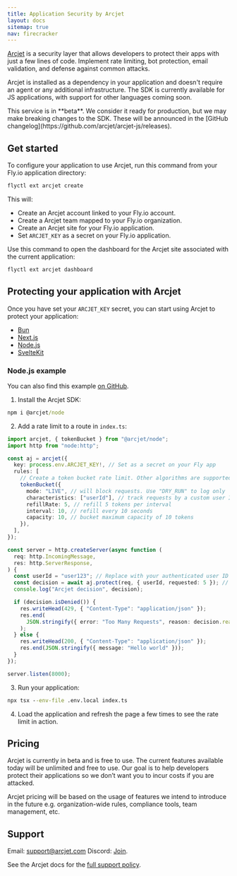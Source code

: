 ```yaml
---
title: Application Security by Arcjet
layout: docs
sitemap: true
nav: firecracker
---
```


[Arcjet](https://arcjet.com) is a security layer that allows developers to protect their apps with just a few lines of code. Implement rate limiting, bot protection, email validation, and defense against common attacks.

Arcjet is installed as a dependency in your application and doesn't require an agent or any additional infrastructure. The SDK is currently available for JS applications, with support for other languages coming soon.

<aside class="callout">
This service is in **beta**. We consider it ready for production, but we may make breaking changes to the SDK. These will be announced in the [GitHub changelog](https://github.com/arcjet/arcjet-js/releases).
</aside>

## Get started

To configure your application to use Arcjet, run this command from your Fly.io application directory:

```cmd
flyctl ext arcjet create
```

This will:

* Create an Arcjet account linked to your Fly.io account.
* Create a Arcjet team mapped to your Fly.io organization.
* Create an Arcjet site for your Fly.io application.
* Set `ARCJET_KEY` as a secret on your Fly.io application.

Use this command to open the dashboard for the Arcjet site associated with the current application:

```cmd
flyctl ext arcjet dashboard
```

## Protecting your application with Arcjet

Once you have set your `ARCJET_KEY` secret, you can start using Arcjet to protect your application:

* [Bun](https://docs.arcjet.com/get-started/bun)
* [Next.js](https://docs.arcjet.com/get-started/nextjs)
* [Node.js](https://docs.arcjet.com/get-started/nodejs)
* [SvelteKit](https://docs.arcjet.com/get-started/sveltekit)

### Node.js example

You can also find this example [on GitHub](https://github.com/arcjet/arcjet-js/tree/main/examples/nodejs-rl).

1. Install the Arcjet SDK:

```cmd
npm i @arcjet/node
```

2. Add a rate limit to a route in `index.ts`:

```ts
import arcjet, { tokenBucket } from "@arcjet/node";
import http from "node:http";

const aj = arcjet({
  key: process.env.ARCJET_KEY!, // Set as a secret on your Fly app
  rules: [
    // Create a token bucket rate limit. Other algorithms are supported.
    tokenBucket({
      mode: "LIVE", // will block requests. Use "DRY_RUN" to log only
      characteristics: ["userId"], // track requests by a custom user ID
      refillRate: 5, // refill 5 tokens per interval
      interval: 10, // refill every 10 seconds
      capacity: 10, // bucket maximum capacity of 10 tokens
    }),
  ],
});

const server = http.createServer(async function (
  req: http.IncomingMessage,
  res: http.ServerResponse,
) {
  const userId = "user123"; // Replace with your authenticated user ID
  const decision = await aj.protect(req, { userId, requested: 5 }); // Deduct 5 tokens from the bucket
  console.log("Arcjet decision", decision);

  if (decision.isDenied()) {
    res.writeHead(429, { "Content-Type": "application/json" });
    res.end(
      JSON.stringify({ error: "Too Many Requests", reason: decision.reason }),
    );
  } else {
    res.writeHead(200, { "Content-Type": "application/json" });
    res.end(JSON.stringify({ message: "Hello world" }));
  }
});

server.listen(8000);
```

3. Run your application:

```cmd
npx tsx --env-file .env.local index.ts
```

4. Load the application and refresh the page a few times to see the rate limit in action.

## Pricing

Arcjet is currently in beta and is free to use. The current features available today will be unlimited and free to use. Our goal is to help developers protect their applications so we don’t want you to incur costs if you are attacked.

Arcjet pricing will be based on the usage of features we intend to introduce in the future e.g. organization-wide rules, compliance tools, team management, etc.

## Support

Email: <support@arcjet.com>
Discord: [Join](https://discord.gg/TPra6jqZDC).

See the Arcjet docs for the [full support policy](https://docs.arcjet.com/support).
